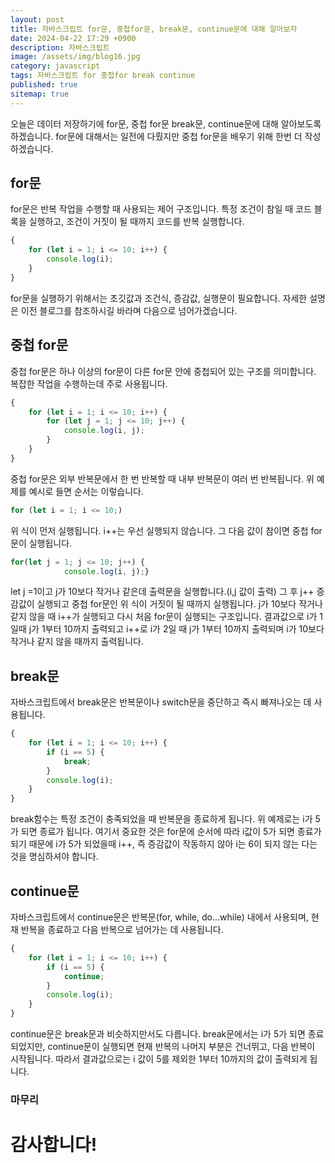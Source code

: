 ```yaml
---
layout: post
title: 자바스크립트 for문, 중첩for문, break문, continue문에 대해 알아보자
date: 2024-04-22 17:29 +0900
description: 자바스크립트
image: /assets/img/blog16.jpg
category: javascript 
tags: 자바스크립트 for 중첩for break continue
published: true
sitemap: true
---
```


오늘은 데이터 저장하기에 for문, 중첩 for문 break문, continue문에 대해 알아보도록 하겠습니다. for문에 대해서는 일전에 다뤘지만 중첩 for문을 배우기 위해 한번 더 작성하겠습니다.

## for문
for문은 반복 작업을 수행할 때 사용되는 제어 구조입니다. 특정 조건이 참일 때 코드 블록을 실행하고, 조건이 거짓이 될 때까지 코드를 반복 실행합니다.
````javascript
{
    for (let i = 1; i <= 10; i++) {  
        console.log(i);        
    }
}
````
for문을 실행하기 위해서는 초깃값과 조건식, 증감값, 실행문이 필요합니다. 자세한 설명은 이전 블로그를 참조하시길 바라며 다음으로 넘어가겠습니다.

## 중첩 for문
중첩 for문은 하나 이상의 for문이 다른 for문 안에 중첩되어 있는 구조를 의미합니다. 복잡한 작업을 수행하는데 주로 사용됩니다.
````javascript
{
    for (let i = 1; i <= 10; i++) {
        for (let j = 1; j <= 10; j++) {
            console.log(i, j);
        }
    }
}
````
중첩 for문은 외부 반복문에서 한 번 반복할 때 내부 반복문이 여러 번 반복됩니다. 위 예제를 예시로 들면 순서는 이렇습니다.
````javascript
for (let i = 1; i <= 10;) 
````
위 식이 먼저 실행됩니다. i++는 우선 실행되지 않습니다.
그 다음 값이 참이면 중첩 for문이 실행됩니다.
````javascript
for(let j = 1; j <= 10; j++) {
            console.log(i, j);}
````
let j =1이고 j가 10보다 작거나 같은데 출력문을 실행합니다.(i,j 값이 출력)
그 후 j++ 증감값이 실행되고 중첩 for문인 위 식이 거짓이 될 때까지 실행됩니다. j가 10보다 작거나 같지 않을 때 i++가 실행되고 다시 처음 for문이 실행되는 구조입니다. 결과값으로 i가 1일때 j가 1부터 10까지 출력되고
i++로 i가 2일 때 j가 1부터 10까지 출력되며 i가 10보다 작거나 같지 않을 때까지 출력됩니다.

## break문
자바스크립트에서 break문은 반복문이나 switch문을 중단하고 즉시 빠져나오는 데 사용됩니다.
````javascript
{
    for (let i = 1; i <= 10; i++) {
        if (i == 5) {
            break;
        }
        console.log(i);
    }
}
````
break함수는 특정 조건이 충족되었을 때 반복문을 종료하게 됩니다. 위 예제로는 i가 5가 되면 종료가 됩니다. 여기서 중요한 것은 for문에 순서에 따라 i값이 5가 되면 종료가 되기 때문에 i가 5가 되었을때 i++, 즉 증감값이 작동하지 않아 i는 6이 되지 않는 다는 것을 명심하셔야 합니다.

## continue문
자바스크립트에서 continue문은 반복문(for, while, do...while) 내에서 사용되며, 현재 반복을 종료하고 다음 반복으로 넘어가는 데 사용됩니다.
````javascript
{
    for (let i = 1; i <= 10; i++) {
        if (i == 5) {
            continue;
        }
        console.log(i);
    }
}
````
continue문은 break문과 비슷하지만서도 다릅니다. break문에서는 i가 5가 되면 종료되었지만, continue문이 실행되면 현재 반복의 나머지 부분은 건너뛰고, 다음 반복이 시작됩니다. 따라서 결과값으로는 i 값이 5를 제외한 1부터 10까지의 값이 출력되게 됩니다.

### 마무리


# 감사합니다!
